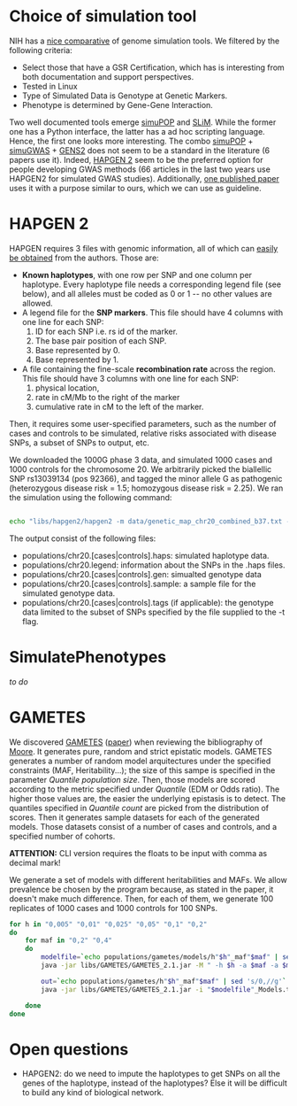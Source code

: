 # Choice of simulation tool

NIH has a [nice comparative](https://popmodels.cancercontrol.cancer.gov/gsr/search/) of genome simulation tools. We filtered by the following criteria:

* Select those that have a GSR Certification, which has is interesting from both documentation and support perspectives.
* Tested in Linux
* Type of Simulated Data is Genotype at Genetic Markers.
* Phenotype is determined by Gene-Gene Interaction.

Two well documented tools emerge [simuPOP](http://simupop.sourceforge.net) and [SLiM](https://messerlab.org/slim/). While the former one has a Python interface, the latter has a ad hoc scripting language. Hence, the first one looks more interesting. The combo [simuPOP](http://simupop.sourceforge.net) + [simuGWAS](http://simupop.sourceforge.net/Cookbook/SimuGWAS) + [GENS2](https://sourceforge.net/projects/gensim/) does not seem to be a standard in the literature (6 papers use it). Indeed, [HAPGEN 2](https://mathgen.stats.ox.ac.uk/genetics_software/hapgen/hapgen2.html) seem to be the preferred option for people developing GWAS methods (66 articles in the last two years use HAPGEN2 for simulated GWAS studies). Additionally, [one published paper](http://link.springer.com/article/10.1007/s00702-014-1341-9) uses it with a purpose similar to ours, which we can use as guideline.

# HAPGEN 2

HAPGEN requires 3 files with genomic information, all of which can [easily be obtained](https://mathgen.stats.ox.ac.uk/impute/impute_v2.html#reference) from the authors. Those are:

* **Known haplotypes**, with one row per SNP and one column per haplotype. Every haplotype file needs a corresponding legend file (see below), and all alleles must be coded as 0 or 1 -- no other values are allowed.
* A legend file for the **SNP markers**. This file should have 4 columns with one line for each SNP:
  1. ID for each SNP i.e. rs id of the marker.
  2. The base pair position of each SNP.
  3. Base represented by 0.
  4. Base represented by 1.
* A file containing the fine-scale **recombination rate** across the region. This file should have 3 columns with one line for each SNP:
  1. physical location,
  2. rate in cM/Mb to the right of the marker
  3. cumulative rate in cM to the left of the marker.

Then, it requires some user-specified parameters, such as the number of cases and controls to be simulated, relative risks associated with disease SNPs, a subset of SNPs to output, etc.

We downloaded the 1000G phase 3 data, and simulated 1000 cases and 1000 controls for the chromosome 20. We arbitrarily picked the biallellic SNP rs13039134 (pos 92366), and tagged the minor allele G as pathogenic (heterozygous disease risk = 1.5; homozygous disease risk = 2.25). We ran the simulation using the following command:

```bash

echo "libs/hapgen2/hapgen2 -m data/genetic_map_chr20_combined_b37.txt -h data/1000GP_Phase3_chr20.hap -l data/1000GP_Phase3_chr20.legend -o populations/chr20 -n 1000 1000 -dl 92366 1 1.5 2.25" | qsub -cwd -S /bin/bash -V -o o.chr20.100.txt -e e.chr20.100.txt -N hapgen.chr20

```
The output consist of the following files:

* populations/chr20.[cases|controls].haps: simulated haplotype data.
* populations/chr20.legend: information about the SNPs in the .haps files.
* populations/chr20.[cases|controls].gen: simualted genotype data
* populations/chr20.[cases|controls].sample: a sample file for the simulated genotype data.
* populations/chr20.[cases|controls].tags (if applicable): the genotype data limited to the subset of SNPs specified by the file supplied to the -t flag.

# SimulatePhenotypes

*to do*

# GAMETES

We discovered [GAMETES](https://sourceforge.net/projects/gametes/?source=navbar) ([paper](https://www.ncbi.nlm.nih.gov/pmc/articles/PMC3605108/)) when reviewing the bibliography of [Moore](https://scholar.google.fr/citations?user=mE1Te78AAAAJ&hl=en&oi=ao). It generates pure, random and strict epistatic models. GAMETES generates a number of random model arquitectures under the specified constraints (MAF, Heritability...); the size of this sampe is specified in the parameter *Quantile population size*. Then, those models are scored according to the metric specified under *Quantile* (EDM or Odds ratio). The higher those values are, the easier the underlying epistasis is to detect. The quantiles specified in *Quantile count* are picked from the distribution of scores. Then it generates sample datasets for each of the generated models. Those datasets consist of a number of cases and controls, and a specified number of cohorts.

**ATTENTION:** CLI version requires the floats to be input with comma as decimal mark!

We generate a set of models with different heritabilities and MAFs. We allow prevalence be chosen by the program because, as stated in the paper, it doesn't make much difference. Then, for each of them, we generate 100 replicates of 1000 cases and 1000 controls for 100 SNPs.

```bash
for h in "0,005" "0,01" "0,025" "0,05" "0,1" "0,2"
do
	for maf in "0,2" "0,4"
	do
		modelfile=`echo populations/gametes/models/h"$h"_maf"$maf" | sed 's/0,//g'`
		java -jar libs/GAMETES/GAMETES_2.1.jar -M " -h $h -a $maf -a $maf -o $modelfile" -q 10 -p 1000 -t 100000

		out=`echo populations/gametes/h"$h"_maf"$maf" | sed 's/0,//g'`
		java -jar libs/GAMETES/GAMETES_2.1.jar -i "$modelfile"_Models.txt -D " -n 0.01 -x 0.5 -a 100 -s 1000 -w 1000 -r 100 -o $out"

	done
done
```

# Open questions

* HAPGEN2: do we need to impute the haplotypes to get SNPs on all the genes of the haplotype, instead of the haplotypes? Else it will be difficult to build any kind of biological network.
